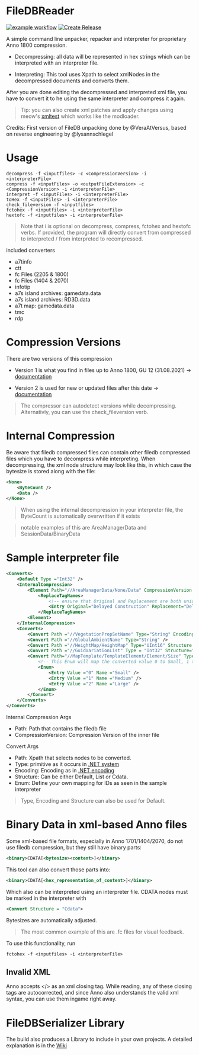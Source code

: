 # FileDBReader

[![example workflow](https://github.com/anno-mods/FileDBReader/actions/workflows/main.yml/badge.svg)](https://github.com/anno-mods/FileDBReader/actions/workflows/main.yml)
[![Create Release](https://github.com/anno-mods/FileDBReader/actions/workflows/release.yml/badge.svg)](https://github.com/anno-mods/FileDBReader/actions/workflows/release.yml)

A simple command line unpacker, repacker and interpreter for proprietary Anno 1800 compression.

- Decompressing: all data will be represented in hex strings which can be interpreted with an interpreter file. 

- Interpreting: This tool uses Xpath to select xmlNodes in the decompressed documents and converts them. 

After you are done editing the decompressed and interpreted xml file, you have to convert it to he using the same interpreter and compress it again.

> Tip: you can also create xml patches and apply changes using meow's [xmltest](https://github.com/xforce/anno1800-mod-loader/releases/latest/download/xmltest.zip) which works like the modloader.
 
Credits: First version of FileDB unpacking done by @VeraAtVersus, based on reverse engineering by @lysannschlegel

# Usage

```
decompress -f <inputfiles> -c <CompressionVersion> -i <interpreterFile>
compress -f <inputFiles> -o <outputFileExtension> -c <CompressionVersion> -i <interpreterFile>
interpret -f <inputFiles> -i <interpreterFile>
toHex -f <inputFiles> -i <interpreterFile>
check_fileversion -f <inputfiles>
fctohex -f <inputfiles> -i <interpreterFile>
hextofc -f <inputfiles> -i <interpreterFile>
```

> Note that i is optional on decompress, compress, fctohex and hextofc verbs. If provided, the program will directly convert from compressed to interpreted / from interpreted to recompressed.

included converters

- a7tinfo
- ctt
- fc Files (2205 & 1800)
- fc Files (1404 & 2070)
- infotip 
- a7s island archives: gamedata.data
- a7s island archives: RD3D.data
- a7t map: gamedata.data
- tmc
- rdp

# Compression Versions

There are two versions of this compression
 
- Version 1 is what you find in files up to Anno 1800, GU 12 (31.08.2021) -> [documentation](https://github.com/lysannschlegel/RDAExplorer/wiki/file.db-format)

- Version 2 is used for new or updated files after this date -> [documentation](https://github.com/anno-mods/FileDBReader/wiki/compression-version-2)

> The compressor can autodetect versions while decompressing. Alternativly, you can use the check_fileversion verb.

# Internal Compression 
Be aware that filedb compressed files can contain other filedb compressed files which you have to decompress while interpreting. When decompressing, the xml node structure may look like this, in which case the bytesize is stored along with the file: 

```xml
<None>
    <ByteCount />
    <Data />
</None>
```

> When using the internal decompression in your interpreter file, the ByteCount is automatically overwritten if it exists 

> notable examples of this are AreaManagerData and SessionData/BinaryData

# Sample interpreter file

```xml
<Converts>
    <Default Type ="Int32" />
    <InternalCompression>
        <Element Path="//AreaManagerData/None/Data" CompressionVersion = "2">
            <ReplaceTagNames>
                <!-- ensure that Original and Replacement are both unique! -->
                <Entry Original="Delayed Construction" Replacement="DelayedConstruction"/>
            </ReplaceTagNames>
        <Element>
    </InternalCompression>
    <Converts>
        <Convert Path ="//VegetationPropSetName" Type="String" Encoding="UTF-8" />
        <Convert Path ="//GlobalAmbientName" Type="String" />
        <Convert Path ="//HeightMap/HeightMap" Type="UInt16" Structure ="List" />
        <Convert Path ="//GuidVariationList" Type = "Int32" Structure="Cdata">
        <Convert Path="//MapTemplate/TemplateElement/Element/Size" Type="Int16">
            <!-- This Enum will map the converted value 0 to Small, 1 to Medium and 2 to Large. Ensure that Name and Value are both unique -->
            <Enum>
                <Entry Value ="0" Name ="Small" />
                <Entry Value ="1" Name ="Medium" />
                <Entry Value ="2" Name ="Large" />
            </Enum>
        </Convert>
    </Converts>
</Converts>
```

Internal Compression Args
- Path: Path that contains the filedb file
- CompressionVersion: Compression Version of the inner file

Convert Args
- Path: Xpath that selects nodes to be converted. 
- Type: primitive as it occurs in [.NET system](https://docs.microsoft.com/de-de/dotnet/csharp/language-reference/builtin-types/built-in-types)
- Encoding: Encoding as in [.NET encoding](https://docs.microsoft.com/de-de/dotnet/api/system.text.encoding?view=net-5.0)
- Structure: Can be either Default, List or Cdata. 
- Enum: Define your own mapping for IDs as seen in the sample interpreter

> Type, Encoding and Structure can also be used for Default. 

# Binary Data in xml-based Anno files
Some xml-based file formats, especially in Anno 1701/1404/2070, do not use filedb compression, but they still have binary parts: 

```XML
<binary>CDATA[<bytesize><content>]</binary>
```

This tool can also convert those parts into:
```XML
<binary>CDATA[<hex_representation_of_content>]</binary>
```
Which also can be interpreted using an interpreter file. CDATA nodes must be marked in the interpreter with 

```XML
<Convert Structure = "Cdata">
```

Bytesizes are automatically adjusted.

> The most common example of this are .fc files for visual feedback.

To use this functionality, run 

```Shell
fctohex -f <inputfiles> -i <interpreterFile>
```

## Invalid XML
Anno accepts </> as an xml closing tag. While reading, any of these closing tags are autocorrected, 
and since Anno also understands the valid xml syntax, you can use them ingame right away. 

# FileDBSerializer Library 

The build also produces a Library to include in your own projects. A detailed explanation is in the [Wiki](https://github.com/anno-mods/FileDBReader/wiki/Using-the-FileDB-Library-in-C%23)






